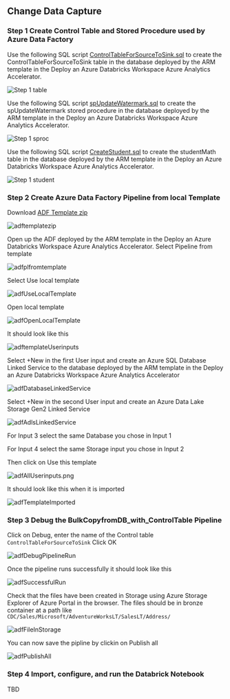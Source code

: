 ## Change Data Capture

### Step 1 Create Control Table and Stored Procedure used by Azure Data Factory

Use the following SQL script [ControlTableForSourceToSink.sql](https://github.com/DataSnowman/analytics-accelerator/blob/main/usecases/cdc/code/sqlscripts/ControlTableForSourceToSink.sql) to create the ControlTableForSourceToSink table in the database deployed by the ARM template in the Deploy an Azure Databricks Workspace Azure Analytics Accelerator.

![Step 1 table](https://raw.githubusercontent.com/DataSnowman/analytics-accelerator/main/images/cdcstep1table.png)

Use the following SQL script [spUpdateWatermark.sql](https://github.com/DataSnowman/analytics-accelerator/blob/main/usecases/cdc/code/sqlscripts/spUpdateWatermark.sql) to create the spUpdateWatermark stored procedure in the database deployed by the ARM template in the Deploy an Azure Databricks Workspace Azure Analytics Accelerator.

![Step 1 sproc](https://raw.githubusercontent.com/DataSnowman/analytics-accelerator/main/images/cdcstep1sproc.png)

Use the following SQL script [CreateStudent.sql](https://github.com/DataSnowman/analytics-accelerator/blob/main/usecases/cdc/code/sqlscripts/CreateStudent.sql) to create the studentMath table in the database deployed by the ARM template in the Deploy an Azure Databricks Workspace Azure Analytics Accelerator.

![Step 1 student](https://raw.githubusercontent.com/DataSnowman/analytics-accelerator/main/images/cdcstep1student.png)

### Step 2 Create Azure Data Factory Pipeline from local Template

Download [ADF Template zip](https://github.com/DataSnowman/analytics-accelerator/tree/main/usecases/cdc/code/adfTemplates)

![adftemplatezip](https://raw.githubusercontent.com/DataSnowman/analytics-accelerator/main/images/adftemplatezip.png)

Open up the ADF deployed by the ARM template in the Deploy an Azure Databricks Workspace Azure Analytics Accelerator.  Select Pipeline from template 

![adfplfromtemplate](https://raw.githubusercontent.com/DataSnowman/analytics-accelerator/main/images/adfplfromtemplate.png)

Select Use local template

![adfUseLocalTemplate](https://raw.githubusercontent.com/DataSnowman/analytics-accelerator/main/images/adfUseLocalTemplate.png)

Open local template

![adfOpenLocalTemplate](https://raw.githubusercontent.com/DataSnowman/analytics-accelerator/main/images/adfOpenLocalTemplate.png)

It should look like this

![adftemplateUserinputs](https://raw.githubusercontent.com/DataSnowman/analytics-accelerator/main/images/adftemplateUserinputs.png)

Select +New in the first User input and create an Azure SQL Database Linked Service to the database deployed by the ARM template in the Deploy an Azure Databricks Workspace Azure Analytics Accelerator

![adfDatabaseLinkedService](https://raw.githubusercontent.com/DataSnowman/analytics-accelerator/main/images/adfDatabaseLinkedService.png)

Select +New in the second User input and create an Azure Data Lake Storage Gen2 Linked Service 

![adfAdlsLinkedService](https://raw.githubusercontent.com/DataSnowman/analytics-accelerator/main/images/adfAdlsLinkedService.png)

For Input 3 select the same Database you chose in Input 1 

For Input 4 select the same Storage input you chose in Input 2

Then click on Use this template

![adfAllUserinputs.png](https://raw.githubusercontent.com/DataSnowman/analytics-accelerator/main/images/adfAllUserinputs.png)

It should look like this when it is imported

![adfTemplateImported](https://raw.githubusercontent.com/DataSnowman/analytics-accelerator/main/images/adfTemplateImported.png)

### Step 3 Debug the BulkCopyfromDB_with_ControlTable Pipeline 

Click on Debug, enter the name of the Control table `ControlTableForSourceToSink`
Click OK

![adfDebugPipelineRun](https://raw.githubusercontent.com/DataSnowman/analytics-accelerator/main/images/adfDebugPipelineRun.png)

Once the pipeline runs successfully it should look like this

![adfSuccessfulRun](https://raw.githubusercontent.com/DataSnowman/analytics-accelerator/main/images/adfSuccessfulRun.png)

Check that the files have been created in Storage using Azure Storage Explorer of Azure Portal in the browser.  The files should be in bronze container at a path like `CDC/Sales/Microsoft/AdventureWorksLT/SalesLT/Address/`

![adfFileInStorage](https://raw.githubusercontent.com/DataSnowman/analytics-accelerator/main/images/adfFileInStorage.png)

You can now save the pipline by clickin on Publish all

![adfPublishAll](https://raw.githubusercontent.com/DataSnowman/analytics-accelerator/main/images/adfPublishAll.png)

### Step 4 Import, configure, and run the Databrick Notebook

TBD